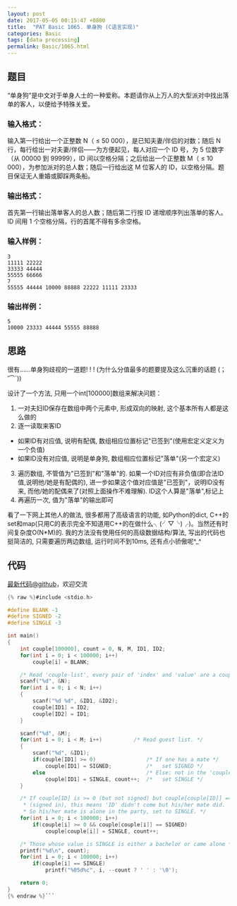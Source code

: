 ```yaml
---
layout: post
date: 2017-05-05 00:15:47 +0800
title:  "PAT Basic 1065. 单身狗 (C语言实现)"
categories: Basic
tags: [data processing]
permalink: Basic/1065.html
---
```


## 题目

“单身狗”是中文对于单身人士的一种爱称。本题请你从上万人的大型派对中找出落单的客人，以便给予特殊关爱。

### 输入格式：

输入第一行给出一个正整数 N（ $\le$ 50 000），是已知夫妻/伴侣的对数；随后 N 行，每行给出一对夫妻/伴侣——为方便起见，每人对应一个 ID
号，为 5 位数字（从 00000 到 99999），ID 间以空格分隔；之后给出一个正整数 M（ $\le$ 10
000），为参加派对的总人数；随后一行给出这 M 位客人的 ID，以空格分隔。题目保证无人重婚或脚踩两条船。

### 输出格式：

首先第一行输出落单客人的总人数；随后第二行按 ID 递增顺序列出落单的客人。ID 间用 1 个空格分隔，行的首尾不得有多余空格。

### 输入样例：

    
    
    3
    11111 22222
    33333 44444
    55555 66666
    7
    55555 44444 10000 88888 22222 11111 23333
    

### 输出样例：

    
    
    5
    10000 23333 44444 55555 88888
    



## 思路


很有......单身狗歧视的一道题! ! ! (为什么分值最多的题要提及这么沉重的话题 (；′⌒`))

设计了一个方法, 只用一个int[100000]数组来解决问题：
1. 一对夫妇ID保存在数组中两个元素中, 形成双向的映射, 这个基本所有人都是这么做的
2. 逐一读取来客ID
 - 如果ID有对应值, 说明有配偶, 数组相应位置标记"已签到"(使用宏定义定义为一个负值)
 - 如果ID没有对应值, 说明是单身狗, 数组相应位置标记"落单"(另一个宏定义)
3. 遍历数组, 不管值为"已签到"和"落单"的. 如果一个ID对应有非负值(即合法ID值,说明他/她是有配偶的), 进一步如果这个值对应值是"已签到"，说明ID没有来, 而他/她的配偶来了(对照上面操作不难理解). ID这个人算是"落单",标记上
4. 再遍历一次, 值为"落单"的输出即可

看了一下网上其他人的做法, 很多都用了高级语言的功能, 如Python的dict, C++的set和map(只用C的表示完全不知道用C++的在做什么╮(╯▽╰)╭)。当然还有时间复杂度O(N*M)的. 
我的方法没有使用任何的高级数据结构/算法, 写出的代码也挺简洁的, 只需要遍历两边数组, 运行时间不到10ms, 还有点小骄傲呢^_^

## 代码

[最新代码@github](https://github.com/OliverLew/PAT/blob/master/PATBasic/1065.c)，欢迎交流
```c
{% raw %}#include <stdio.h>

#define BLANK -1
#define SIGNED -2
#define SINGLE -3

int main()
{
    int couple[100000], count = 0, N, M, ID1, ID2;
    for(int i = 0; i < 100000; i++)
        couple[i] = BLANK;

    /* Read 'couple-list', every pair of 'index' and 'value' are a couple. */
    scanf("%d", &N);
    for(int i = 0; i < N; i++)
    {
        scanf("%d %d", &ID1, &ID2);
        couple[ID1] = ID2;
        couple[ID2] = ID1;
    }

    scanf("%d", &M);
    for(int i = 0; i < M; i++)          /* Read guest list. */
    {
        scanf("%d", &ID1);
        if(couple[ID1] >= 0)                /* If one has a mate */
            couple[ID1] = SIGNED;           /*   set SIGNED */
        else                                /* Else: not in the 'couple-list' */
            couple[ID1] = SINGLE, count++;  /*   set SINGLE */
    }

    /* If couple[ID] is >= 0 (but not signed) but couple[couple[ID]] == SIGNED
     * (signed in), this means 'ID' didn't come but his/her mate did.
     * So his/her mate is alone in the party, set to SINGLE. */
    for(int i = 0; i < 100000; i++)
        if(couple[i] >= 0 && couple[couple[i]] == SIGNED)
            couple[couple[i]] = SINGLE, count++;

    /* Those whose value is SINGLE is either a bachelor or came alone */
    printf("%d\n", count);
    for(int i = 0; i < 100000; i++)
        if(couple[i] == SINGLE)
            printf("%05d%c", i, --count ? ' ' : '\0');

    return 0;
}
{% endraw %}```
